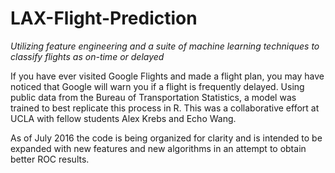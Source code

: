 # LAX-Flight-Prediction

*Utilizing feature engineering and a suite of machine learning techniques to classify flights as on-time or delayed*

If you have ever visited Google Flights and made a flight plan, you may have noticed that Google will warn you if a flight is frequently delayed. Using public data from the Bureau of Transportation Statistics, a model was trained to best replicate this process in R. This was  a collaborative effort at UCLA with fellow students Alex Krebs and Echo Wang.

As of July 2016 the code is being organized for clarity and is intended to be expanded with new features and new algorithms in an attempt to obtain better ROC results.
